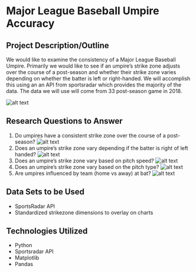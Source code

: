 # Major League Baseball Umpire Accuracy
## Project Description/Outline
We would like to examine the consistency of a Major League Baseball Umpire. Primarily we would like to see if an umpire’s strike zone adjusts over the course of a post-season and whether their strike zone varies depending on whether the batter is left or right-handed. We will accomplish this using an an API from sportsradar which provides the majority of the data. The data we will use will come from 33 post-season game in 2018.

![alt text](https://github.com/bpate05/MLB-Postseason-Umpire-Analysis/blob/master/Images/all_pitches_scatter.png)

## Research Questions to Answer
1. Do umpires have a consistent strike zone over the course of a post-season?
![alt text](https://github.com/bpate05/MLB-Postseason-Umpire-Analysis/blob/master/Images/calls_by_ump.png)
2. Does an umpire’s strike zone vary depending if the batter is right of left handed?
![alt text](https://github.com/bpate05/MLB-Postseason-Umpire-Analysis/blob/master/Images/dbl_pie_right_left.png)
3. Does an umpire’s strike zone vary based on pitch speed?
![alt text](https://github.com/bpate05/MLB-Postseason-Umpire-Analysis/blob/master/Images/calls_pitch_speed.png)
4. Does an umpire’s strike zone vary based on the pitch type?
![alt text](https://github.com/bpate05/MLB-Postseason-Umpire-Analysis/blob/master/Images/calls_pitch_type.png)
5. Are umpires influenced by team (home vs away) at bat?
![alt text](https://github.com/bpate05/MLB-Postseason-Umpire-Analysis/blob/master/Images/home_away_calls.png)

## Data Sets to be Used
* SportsRadar API
* Standardized strikezone dimensions to overlay on charts

## Technologies Utilized
* Python
* Sportsradar API
* Matplotlib
* Pandas
